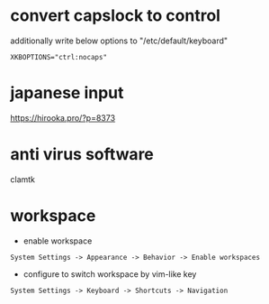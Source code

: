 # convert capslock to control
additionally write below options to "/etc/default/keyboard"
```
XKBOPTIONS="ctrl:nocaps"
```

# japanese input
https://hirooka.pro/?p=8373

# anti virus software
clamtk

# workspace
- enable workspace
```
System Settings -> Appearance -> Behavior -> Enable workspaces
```

- configure to switch workspace by vim-like key
```
System Settings -> Keyboard -> Shortcuts -> Navigation 
```
